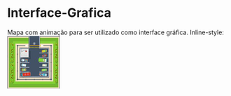 # Interface-Grafica
Mapa com animação para ser utilizado como interface gráfica.
Inline-style: 
![t](https://github.com/FelipeFFerreira/Interface-Grafica/blob/master/imagens/area_1.png "Logo Title Text 1")

